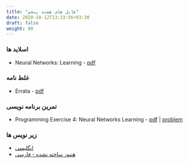 ```yaml
---
title: "فایل های هفته پنجم"
date: 2020-10-12T13:33:56+03:30
draft: false
weight: 90
---
```


### اسلاید ها
- Neural Networks: Learning - [pdf](../files/Lecture9.pdf)

### غلط نامه
- Errata - [pdf](../files/errata.pdf)

### تمرین برنامه نویسی
- Programming Exercise 4: Neural Networks Learning - [pdf](../files/ex4.pdf) | [problem](../files/machine-learning-ex4.zip)
  

### زیر نویس ها
- [انگلیسی](../files/WEEK5-English-Subtitle.zip)
- [ هننوز ساخته نشده - فارسی]()